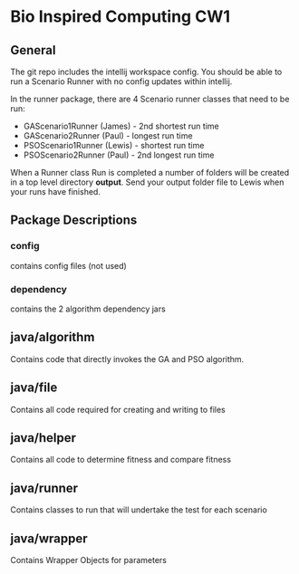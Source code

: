 # Bio Inspired Computing CW1
## General
The git repo includes the intellij workspace config. You should be able to run a Scenario Runner with no config updates within intellij.

In the runner package, there are 4 Scenario runner classes that need to be run:
- GAScenario1Runner (James) - 2nd shortest run time
- GAScenario2Runner (Paul) - longest run time
- PSOScenario1Runner (Lewis) - shortest run time
- PSOScenario2Runner (Paul) - 2nd longest run time

When a Runner class Run is completed a number of folders will be created in a top level directory <b>output</b>. Send your output folder file to Lewis when your runs have finished.

## Package Descriptions

### config
contains config files (not used)

### dependency
contains the 2 algorithm dependency jars

## java/algorithm
Contains code that directly invokes the GA and PSO algorithm. 

## java/file
Contains all code required for creating and writing to files

## java/helper
Contains all code to determine fitness and compare fitness

## java/runner
Contains classes to run that will undertake the test for each scenario

## java/wrapper
Contains Wrapper Objects for parameters
 
